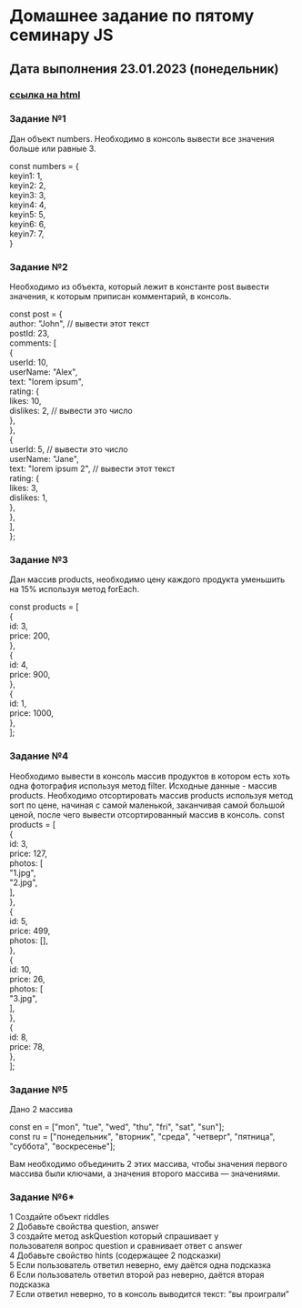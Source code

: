 # Домашнее задание по пятому семинару JS

## Дата выполнения 23.01.2023 (понедельник)



### [ссылка на html](https://olegsamy.github.io/5DZ_JS/index.html) 


### Задание №1

Дан объект numbers. Необходимо в консоль вывести все значения больше или равные 3.

const numbers = {<br>
keyin1: 1,<br>
keyin2: 2,<br>
keyin3: 3,<br>
keyin4: 4,<br>
keyin5: 5,<br>
keyin6: 6,<br>
keyin7: 7,<br>
}


### Задание №2

Необходимо из объекта, который лежит в константе post вывести значения, к
которым приписан комментарий, в консоль.

  const post = {<br>
    author: "John", // вывести этот текст<br>
    postId: 23,<br>
    comments: [<br>
      {<br>
        userId: 10,<br>
        userName: "Alex",<br>
        text: "lorem ipsum",<br>
        rating: {<br>
          likes: 10,<br>
          dislikes: 2, // вывести это число<br>
        },<br>
      },<br>
      {<br>
        userId: 5, // вывести это число<br>
        userName: "Jane",<br>
        text: "lorem ipsum 2", // вывести этот текст<br>
        rating: {<br>
          likes: 3,<br>
          dislikes: 1,<br>
        },<br>
      },<br>
    ],<br>
  };<br>


### Задание №3

Дан массив products, необходимо цену каждого продукта уменьшить на 15% используя
метод forEach.

  const products = [<br>
    {<br>
      id: 3,<br>
      price: 200,<br>
    },<br>
    {<br>
      id: 4,<br>
      price: 900,<br>
    },<br>
    {<br>
      id: 1,<br>
      price: 1000,<br>
    },<br>
  ];<br>



### Задание №4

Необходимо вывести в консоль массив продуктов в котором есть хоть одна фотография используя метод filter. Исходные данные - массив products.
Необходимо отсортировать массив products используя метод sort по цене, начиная с самой маленькой, заканчивая самой большой ценой, после чего вывести отсортированный массив в консоль.
const products = [<br>
    {<br>
      id: 3,<br>
      price: 127,<br>
      photos: [<br>
        "1.jpg",<br>
        "2.jpg",<br>
      ],<br>
    },<br>
    {<br>
      id: 5,<br>
      price: 499,<br>
      photos: [],<br>
    },<br>
    {<br>
      id: 10,<br>
      price: 26,<br>
      photos: [<br>
        "3.jpg",<br>
      ],<br>
    },<br>
    {<br>
      id: 8,<br>
      price: 78,<br>
    },<br>
  ];<br>

### Задание №5

Дано 2 массива<br>

const en = ["mon", "tue", "wed", "thu", "fri", "sat", "sun"];<br>
const ru = ["понедельник", "вторник", "среда", "четверг", "пятница", "суббота", "воскресенье"];<br>

Вам необходимо объединить 2 этих массива, чтобы значения первого массива были ключами, а значения второго массива — значениями.

### Задание №6*

1 Создайте объект riddles<br>
2 Добавьте свойства question, answer<br>
3 создайте метод askQuestion который спрашивает у<br>
пользователя вопрос question и сравнивает ответ с answer<br>
4 Добавьте свойство hints (содержащее 2 подсказки)<br>
5 Если пользователь ответил неверно, ему даётся одна
подсказка<br>
6 Если пользователь ответил второй раз неверно, даётся
вторая подсказка<br>
7 Если ответил неверно, то в консоль выводится текст: “вы
проиграли”
